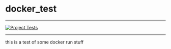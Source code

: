 # docker_test

---

[![Project Tests](https://github.com/oliv10/docker_test/actions/workflows/ci.yml/badge.svg?branch=main)](https://github.com/oliv10/docker_test/actions/workflows/ci.yml)

---

this is a test of some docker run stuff
